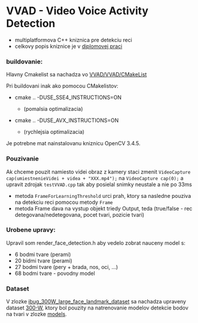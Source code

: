 # VVAD - Video Voice Activity Detection

* multiplatformova C++ kniznica pre detekciu reci
* celkovy popis kniznice je v [diplomovej praci](https://github.com/Kr1zA/VVAD/blob/master/diplomka.pdf)

### buildovanie:
Hlavny Cmakelist sa nachadza vo [VVAD/VVAD/CMakeList](https://github.com/Kr1zA/VVAD/blob/master/VVAD/VVAD/CMakeLists.txt)

Pri buildovani inak ako pomocou CMakelistov:
* cmake .. -DUSE_SSE4_INSTRUCTIONS=ON
    * (pomalsia optimalizacia)

* cmake .. -DUSE_AVX_INSTRUCTIONS=ON
    * (rychlejsia optimalizacia)
    
Je potrebne mat nainstalovanu kniznicu OpenCV 3.4.5.

### Pouzivanie
Ak chceme pouzit namiesto videi obraz z kamery staci zmenit `VideoCapture cap(umiestnenieVidei + videa + "XXX.mp4");` na `VideoCapture cap(0);` a upravit zdrojak `testVVAD.cpp` tak aby posielal snimky neustale a nie po 33ms

* metoda `FrameForLearningThreshold` urci prah, ktory sa nasledne pouziva na detekciu reci pomocou metody `Frame`
* metoda Frame dava na vystup objekt triedy Output, teda (true/false - rec detegovana/nedetegovana, pocet tvari, pozicie tvari)

### Urobene upravy:
Upravil som render_face_detection.h aby vedelo zobrat nauceny model s:
* 6 bodmi tvare (perami)
* 20 bidmi tvare (perami)
* 27 bodmi tvare (pery + brada, nos, oci, ...)
* 68 bodmi tvare - povodny model

### Dataset
V zlozke [ibug_300W_large_face_landmark_dataset](https://github.com/Kr1zA/VVAD/tree/master/ibug_300W_large_face_landmark_dataset) sa nachadza upraveny dataset [300-W](https://ibug.doc.ic.ac.uk/resources/300-W_IMAVIS/), ktory bol pouzity na natrenovanie modelov detekcie bodov na tvari v zlozke [models](https://github.com/Kr1zA/VVAD/tree/master/VVAD/VVAD/data/models).
